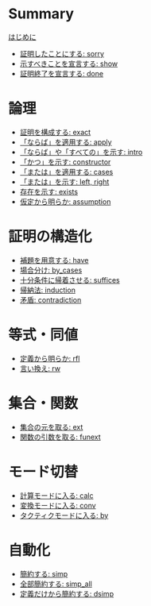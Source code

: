 # Summary

[はじめに]()

- [証明したことにする: sorry](./sorry.md)
- [示すべきことを宣言する: show]()
- [証明終了を宣言する: done]()

# 論理

- [証明を構成する: exact](./exact.md)
- [「ならば」を適用する: apply](./apply.md)
- [「ならば」や「すべての」を示す: intro]()
- [「かつ」を示す: constructor](./constructor.md)
- [「または」を適用する: cases](./cases.md)
- [「または」を示す: left, right]()
- [存在を示す: exists]()
- [仮定から明らか: assumption]()

# 証明の構造化

* [補題を用意する: have]()
* [場合分け: by_cases]()
* [十分条件に帰着させる: suffices]()
* [帰納法: induction]()
* [矛盾: contradiction]()

# 等式・同値

- [定義から明らか: rfl]()
- [言い換え: rw]()

# 集合・関数

- [集合の元を取る: ext]()
- [関数の引数を取る: funext]()

# モード切替

- [計算モードに入る: calc]()
- [変換モードに入る: conv]()
- [タクティクモードに入る: by]()

# 自動化

- [簡約する: simp]()
- [全部簡約する: simp_all]()
- [定義だけから簡約する: dsimp]()